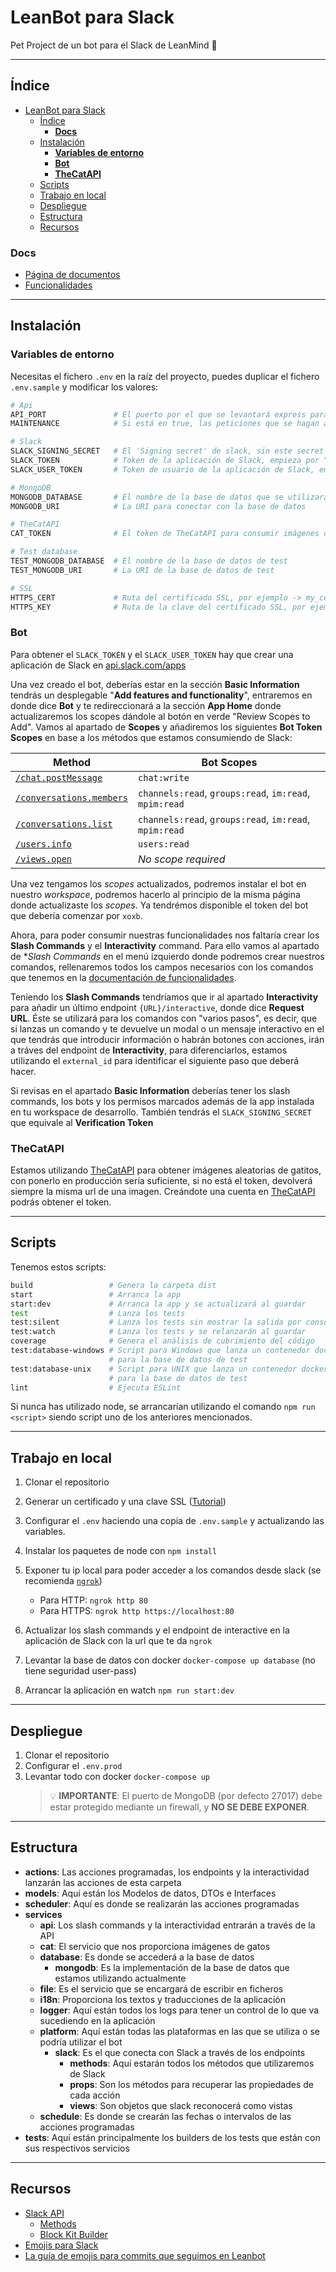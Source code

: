 # LeanBot para Slack

Pet Project de un bot para el Slack de LeanMind 💙

----------------

## Índice

- [LeanBot para Slack](#leanbot-para-slack)
  - [Índice](#índice)
    - [**Docs**](#docs)
  - [Instalación](#instalación)
    - [**Variables de entorno**](#variables-de-entorno)
    - [**Bot**](#bot)
    - [**TheCatAPI**](#thecatapi)
  - [Scripts](#scripts)
  - [Trabajo en local](#trabajo-en-local)
  - [Despliegue](#despliegue)
  - [Estructura](#estructura)
  - [Recursos](#recursos)

### **Docs**

- [Página de documentos](https://github.com/lean-mind/leanbot/tree/master/docs)
- [Funcionalidades](https://github.com/lean-mind/leanbot/blob/master/docs/features.md)

----------------

## Instalación

### **Variables de entorno**

Necesitas el fichero `.env` en la raíz del proyecto, puedes duplicar el fichero `.env.sample` y modificar los valores:

```bash
# Api
API_PORT               # El puerto por el que se levantará express para los comandos
MAINTENANCE            # Si está en true, las peticiones que se hagan a la Api, devolverá un mensaje indicando que está en mantenimiento

# Slack
SLACK_SIGNING_SECRET   # El 'Signing secret' de slack, sin este secret no se ejecutará ningún comando
SLACK_TOKEN            # Token de la aplicación de Slack, empieza por "xoxb"
SLACK_USER_TOKEN       # Token de usuario de la aplicación de Slack, empieza por "xoxp"

# MongoDB
MONGODB_DATABASE       # El nombre de la base de datos que se utilizará en mongodb
MONGODB_URI            # La URI para conectar con la base de datos

# TheCatAPI
CAT_TOKEN              # El token de TheCatAPI para consumir imágenes de gatitos :3

# Test database
TEST_MONGODB_DATABASE  # El nombre de la base de datos de test
TEST_MONGODB_URI       # La URI de la base de datos de test

# SSL 
HTTPS_CERT             # Ruta del certificado SSL, por ejemplo -> my_cert.crt
HTTPS_KEY              # Ruta de la clave del certificado SSL, por ejemplo -> my_cert.key
```

### **Bot**

Para obtener el `SLACK_TOKEN` y el `SLACK_USER_TOKEN` hay que crear una aplicación de Slack en [api.slack.com/apps](https://api.slack.com/apps)

Una vez creado el bot, deberías estar en la sección **Basic Information** tendrás un desplegable "**Add features and functionality**", entraremos en donde dice **Bot** y te redireccionará a la sección **App Home** donde actualizaremos los scopes dándole al botón en verde "Review Scopes to Add". Vamos al apartado de **Scopes** y añadiremos los siguientes **Bot Token Scopes** en base a los métodos que estamos consumiendo de Slack:

Method   | Bot Scopes
---------|-----------
[`/chat.postMessage`](https://api.slack.com/methods/chat.postMessage) | `chat:write`
[`/conversations.members`](https://api.slack.com/methods/conversations.members) | `channels:read`, `groups:read`, `im:read`, `mpim:read`
[`/conversations.list`](https://api.slack.com/methods/conversations.list) | `channels:read`, `groups:read`, `im:read`, `mpim:read`
[`/users.info`](https://api.slack.com/methods/users.info) | `users:read`
[`/views.open`](https://api.slack.com/methods/views.open) | _No scope required_

Una vez tengamos los _scopes_ actualizados, podremos instalar el bot en nuestro _workspace_, podremos hacerlo al principio de la misma página donde actualizaste los _scopes_. Ya tendrémos disponible el token del bot que debería comenzar por `xoxb`.

Ahora, para poder consumir nuestras funcionalidades nos faltaría crear los **Slash Commands** y el **Interactivity** command. Para ello vamos al apartado de **Slash Commands* en el menú izquierdo donde podremos crear nuestros comandos, rellenaremos todos los campos necesarios con los comandos que tenemos en la [documentación de funcionalidades](https://github.com/lean-mind/leanbot/blob/master/docs/features.md).

Teniendo los **Slash Commands** tendríamos que ir al apartado **Interactivity** para añadir un último endpoint `{URL}/interactive`, donde dice **Request URL**. Éste se utilizará para los comandos con "varios pasos", es decir, que si lanzas un comando y te devuelve un modal o un mensaje interactivo en el que tendrás que introducir información o habrán botones con acciones, irán a tráves del endpoint de **Interactivity**, para diferenciarlos, estamos utilizando el `external_id` para identificar el siguiente paso que deberá hacer.

Si revisas en el apartado **Basic Information** deberías tener los slash commands, los bots y los permisos marcados además de la app instalada en tu workspace de desarrollo. También tendrás el `SLACK_SIGNING_SECRET` que equivale al **Verification Token**

### **TheCatAPI**

Estamos utilizando [TheCatAPI](https://thecatapi.com) para obtener imágenes aleatorias de gatitos, con ponerlo en producción sería suficiente, si no está el token, devolverá siempre la misma url de una imagen. Creándote una cuenta en [TheCatAPI](https://thecatapi.com) podrás obtener el token.

----------------

## Scripts

Tenemos estos scripts:

```bash
build                 # Genera la carpeta dist
start                 # Arranca la app
start:dev             # Arranca la app y se actualizará al guardar 
test                  # Lanza los tests 
test:silent           # Lanza los tests sin mostrar la salida por consola
test:watch            # Lanza los tests y se relanzarán al guardar
coverage              # Genera el análisis de cubrimiento del código
test:database-windows # Script para Windows que lanza un contenedor docker 
                      # para la base de datos de test
test:database-unix    # Script para UNIX que lanza un contenedor docker 
                      # para la base de datos de test
lint                  # Ejecuta ESLint 
```

Si nunca has utilizado node, se arrancarían utilizando el comando `npm run <script>` siendo script uno de los anteriores mencionados.

----------------

## Trabajo en local

1. Clonar el repositorio
12. Generar un certificado y una clave SSL ([Tutorial](https://programarivm.com/pon-en-marcha-un-servidor-https-en-node-js-con-express))  
2. Configurar el `.env` haciendo una copia de `.env.sample` y actualizando las variables.
3. Instalar los paquetes de node con `npm install`
4. Exponer tu ip local para poder acceder a los comandos desde slack (se recomienda [`ngrok`](https://ngrok.com))

    - Para HTTP: `ngrok http 80`
    - Para HTTPS: `ngrok http https://localhost:80`

5. Actualizar los slash commands y el endpoint de interactive en la aplicación de Slack con la url que te da `ngrok`
6. Levantar la base de datos con docker `docker-compose up database` (no tiene seguridad user-pass)
7. Arrancar la aplicación en watch `npm run start:dev`

----------------

## Despliegue

1. Clonar el repositorio
2. Configurar el `.env.prod`
3. Levantar todo con docker `docker-compose up`
    > :bulb: **IMPORTANTE**: El puerto de MongoDB (por defecto 27017) debe estar protegido mediante un firewall, y **NO SE DEBE EXPONER**.

----------------

## Estructura

- **actions**: Las acciones programadas, los endpoints y la interactividad lanzarán las acciones de esta carpeta
- **models**: Aquí están los Modelos de datos, DTOs e Interfaces
- **scheduler**: Aquí es donde se realizarán las acciones programadas
- **services**
  - **api**: Los slash commands y la interactividad entrarán a través de la API
  - **cat**: El servicio que nos proporciona imágenes de gatos
  - **database**: Es donde se accederá a la base de datos
    - **mongodb**: Es la implementación de la base de datos que estamos utilizando actualmente
  - **file**: Es el servicio que se encargará de escribir en ficheros
  - **i18n**: Proporciona los textos y traducciones de la aplicación
  - **logger**: Aquí están todos los logs para tener un control de lo que va sucediendo en la aplicación
  - **platform**: Aquí están todas las plataformas en las que se utiliza o se podría utilizar el bot
    - **slack**: Es el que conecta con Slack a través de los endpoints
      - **methods**: Aquí estarán todos los métodos que utilizaremos de Slack
      - **props**: Son los métodos para recuperar las propiedades de cada acción
      - **views**: Son objetos que slack reconocerá como vistas
  - **schedule**: Es donde se crearán las fechas o intervalos de las acciones programadas
- **tests**: Aquí están principalmente los builders de los tests que están con sus respectivos servicios

----------------

## Recursos

- [Slack API](https://api.slack.com)
  - [Methods](https://api.slack.com/methods)
  - [Block Kit Builder](https://app.slack.com/block-kit-builder)
- [Emojis para Slack](https://emojipedia.org/slack)
- [La guía de emojis para commits que seguimos en Leanbot](https://gitmoji.dev)
